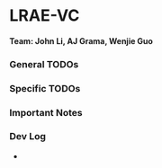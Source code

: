 # LRAE-VC

#### Team: John Li, AJ Grama, Wenjie Guo

### General TODOs

### Specific TODOs

### Important Notes

### Dev Log
- 
